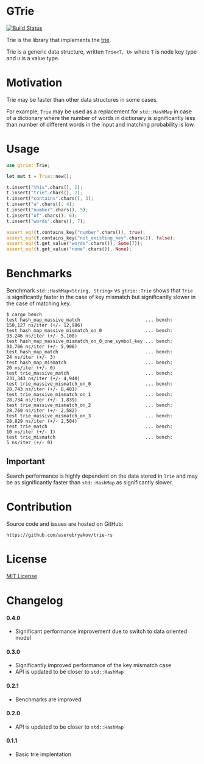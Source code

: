 # GTrie

[![Build Status](https://travis-ci.org/aserebryakov/trie-rs.svg?branch=master)](https://travis-ci.org/aserebryakov/trie-rs)

Trie is the library that implements the [trie](https://en.wikipedia.org/wiki/Trie).

Trie is a generic data structure, written `Trie<T, U>` where `T` is node key type and `U` is a
value type.


# Motivation

Trie may be faster than other data structures in some cases.

For example, `Trie` may be used as a replacement for `std::HashMap` in case of a dictionary where
the number of words in dictionary is significantly less than number of different words in the
input and matching probability is low.


# Usage

```rust
use gtrie::Trie;

let mut t = Trie::new();

t.insert("this".chars(), 1);
t.insert("trie".chars(), 2);
t.insert("contains".chars(), 3);
t.insert("a".chars(), 4);
t.insert("number".chars(), 5);
t.insert("of".chars(), 6);
t.insert("words".chars(), 7);

assert_eq!(t.contains_key("number".chars()), true);
assert_eq!(t.contains_key("not_existing_key".chars()), false);
assert_eq!(t.get_value("words".chars()), Some(7));
assert_eq!(t.get_value("none".chars()), None);
```

# Benchmarks

Benchmark `std::HashMap<String, String>` vs `gtrie::Trie` shows that `Trie` is
significantly faster in the case of key mismatch but significantly slower in the case of
matching key.

```
$ cargo bench
test hash_map_massive_match                        ... bench:     150,127 ns/iter (+/- 12,986)
test hash_map_massive_mismatch_on_0                ... bench:      93,246 ns/iter (+/- 5,108)
test hash_map_massive_mismatch_on_0_one_symbol_key ... bench:      93,706 ns/iter (+/- 5,908)
test hash_map_match                                ... bench:          24 ns/iter (+/- 3)
test hash_map_mismatch                             ... bench:          20 ns/iter (+/- 0)
test trie_massive_match                            ... bench:     231,343 ns/iter (+/- 4,940)
test trie_massive_mismatch_on_0                    ... bench:      28,743 ns/iter (+/- 8,401)
test trie_massive_mismatch_on_1                    ... bench:      28,734 ns/iter (+/- 1,839)
test trie_massive_mismatch_on_2                    ... bench:      28,760 ns/iter (+/- 2,582)
test trie_massive_mismatch_on_3                    ... bench:      28,829 ns/iter (+/- 2,504)
test trie_match                                    ... bench:          10 ns/iter (+/- 1)
test trie_mismatch                                 ... bench:           5 ns/iter (+/- 0)
```

## Important

Search performance is highly dependent on the data stored in `Trie` and may be
as significantly faster than `std::HashMap` as significantly slower.


# Contribution

Source code and issues are hosted on GitHub:

    https://github.com/aserebryakov/trie-rs


# License

[MIT License](https://opensource.org/licenses/MIT)


# Changelog

#### 0.4.0

* Significant performance improvement due to switch to data oriented model

#### 0.3.0

* Significantly improved performance of the key mismatch case
* API is updated to be closer to `std::HashMap`

#### 0.2.1

* Benchmarks are improved

#### 0.2.0

* API is updated to be closer to `std::HashMap`

#### 0.1.1

* Basic trie implentation

